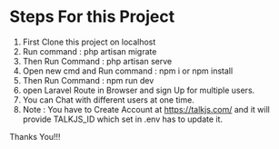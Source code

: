 <h1>Steps For this Project</h1>

1. First Clone this project on localhost
2. Run command : php artisan migrate
3. Then Run Command : php artisan serve
4. Open new cmd and Run command : npm i or npm install
5. Then Run Command : npm run dev
6. open Laravel Route in Browser and sign Up for multiple users.
7. You can Chat with different users at one time.
8. Note : You have to Create Account at https://talkjs.com/ and it will provide TALKJS_ID which set in .env has to update it.

Thanks You!!!
